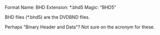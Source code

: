 Format Name: BHD Extension: *.bhd5 Magic: "BHD5"

BHD files (*.bhd5) are the DVDBND files.

Perhaps "Binary Header and Data"? Not sure on the acronym for these.